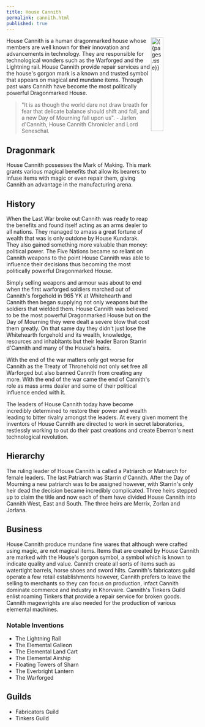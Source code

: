 ```yaml
---
title: House Cannith 
permalink: cannith.html
published: true
---
```


<img src='images/houses/{{page.title}}.jpg' alt='{{pages.title}}' style="float:right; width:25%;">

House Cannith is a human dragonmarked house whose members are well known for their innovation and advancements in technology. They are responsible for technological wonders such as the Warforged and the Lightning rail. House Cannith provide repair services and the house's gorgon mark is a known and trusted symbol that appears on magical and mundane items. Through past wars Cannith have become the most politically powerful Dragonmarked House.

> "It is as though the world dare not draw breath for fear that delicate balance should shift and fall, and a new Day of Mourning fall upon us". - Jarlen d'Cannith, House Cannith Chronicler and Lord Seneschal. 

## Dragonmark
House Cannith possesses the Mark of Making. This mark grants various magical benefits that allow its bearers to infuse items with magic or even repair them, giving Cannith an advantage in the manufacturing arena.

## History
When the Last War broke out Cannith was ready to reap the benefits and found itself acting as an arms dealer to all nations. They managed to amass a great fortune of wealth that was is only outdone by House Kundarak. They also gained something more valuable than money: political power. The Five Nations became so reliant on Cannith weapons to the point House Cannith was able to influence their decisions thus becoming the most politically powerful Dragonmarked House.

Simply selling weapons and armour was about to end when the first warforged soldiers marched out of Cannith's forgehold in 965 YK at Whitehearth and Cannith then began supplying not only weapons but the soldiers that wielded them. House Cannith was believed to be the most powerful Dragonmarked House but on the Day of Mourning they were dealt a severe blow that cost them greatly. On that same day they didn't just lose the Whitehearth forgehold and its wealth, knowledge, resources and inhabitants but their leader Baron Starrin d'Cannith and many of the House's heirs.

With the end of the war matters only got worse for Cannith as the Treaty of Thronehold not only set free all Warforged but also banned Cannith from creating any more. With the end of the war came the end of Cannith's role as mass arms dealer and some of their political influence ended with it.

The leaders of House Cannith today have become incredibly determined to restore their power and wealth leading to bitter rivalry amongst the leaders. At every given moment the inventors of House Cannith are directed to work in secret laboratories, restlessly working to out do their past creations and create Eberron's next technological revolution.

## Hierarchy
The ruling leader of House Cannith is called a Patriarch or Matriarch for female leaders. The last Patriarch was Starrin d'Cannith. After the Day of Mourning a new patriarch was to be assigned however, with Starrin's only heir dead the decision became incredibly complicated. Three heirs stepped up to claim the title and now each of them have divided House Cannith into Cannith West, East and South. The three heirs are Merrix, Zorlan and Jorlana.

## Business
House Cannith produce mundane fine wares that although were crafted using magic, are not magical items. Items that are created by House Cannith are marked with the House's gorgon symbol, a symbol which is known to indicate quality and value. Cannith create all sorts of items such as watertight barrels, horse shoes and sword hilts. Cannith's fabricators guild operate a few retail establishments however, Cannith prefers to leave the selling to merchants so they can focus on production, infact Cannith dominate commerce and industry in Khorvaire. Cannith's Tinkers Guild enlist roaming Tinkers that provide a repair service for broken goods. Cannith magewrights are also needed for the production of various elemental machines.

### Notable Inventions
- The Lightning Rail
- The Elemental Galleon
- The Elemental Land Cart
- The Elemental Airship
- Floating Towers of Sharn
- The Everbright Lantern
- The Warforged

## Guilds
- Fabricators Guild
- Tinkers Guild